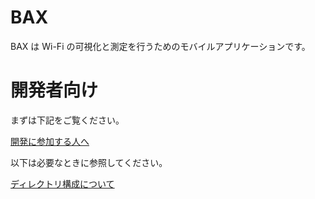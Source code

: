 # BAX

BAX は Wi-Fi の可視化と測定を行うためのモバイルアプリケーションです。

# 開発者向け

まずは下記をご覧ください。

[開発に参加する人へ](docs/開発に参加する人へ.md)

以下は必要なときに参照してください。

[ディレクトリ構成について](docs/ディレクトリ構成について.md)
